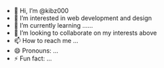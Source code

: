 - 👋 Hi, I’m @kibz000
- 👀 I’m interested in web development and design
- 🌱 I’m currently learning ......
- 💞️ I’m looking to collaborate on my interests above
- 📫 How to reach me ...
- 😄 Pronouns: ...
- ⚡ Fun fact: ...

<!---
kibz000/kibz000 is a ✨ special ✨ repository because its `README.md` (this file) appears on your GitHub profile.
You can click the Preview link to take a look at your changes.
--->
